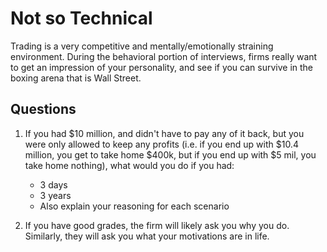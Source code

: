 # Not so Technical

Trading is a very competitive and mentally/emotionally straining environment.
During the behavioral portion of interviews, firms really want to get an impression
of your personality, and see if you can survive in the boxing arena that is Wall Street.

## Questions

1. If you had $10 million, and didn't have to pay any of it back, but you were only allowed to keep any profits (i.e. if you end up with $10.4 million, you get to take home $400k, but if you end up with $5 mil, you take home nothing), what would you do if you had:
   - 3 days
   - 3 years
   - Also explain your reasoning for each scenario

2. If you have good grades, the firm will likely ask you why you do. Similarly, they will ask you what your motivations are in life.
